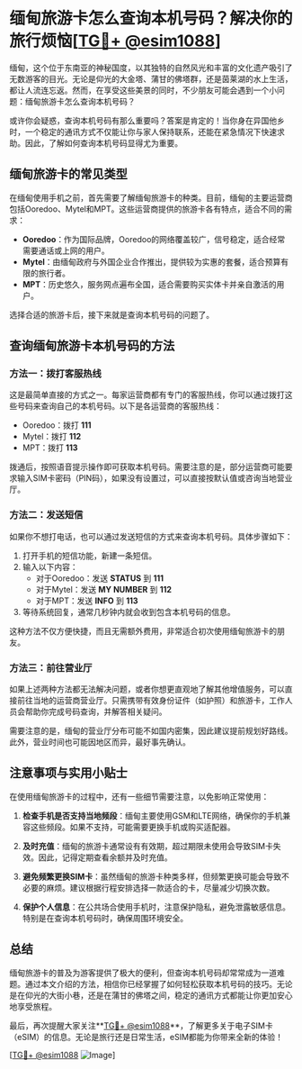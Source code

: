 # 缅甸旅游卡怎么查询本机号码？解决你的旅行烦恼[[TG💪+ @esim1088](https://t.me/s/esim1088)]

缅甸，这个位于东南亚的神秘国度，以其独特的自然风光和丰富的文化遗产吸引了无数游客的目光。无论是仰光的大金塔、蒲甘的佛塔群，还是茵莱湖的水上生活，都让人流连忘返。然而，在享受这些美景的同时，不少朋友可能会遇到一个小问题：缅甸旅游卡怎么查询本机号码？

或许你会疑惑，查询本机号码有那么重要吗？答案是肯定的！当你身在异国他乡时，一个稳定的通讯方式不仅能让你与家人保持联系，还能在紧急情况下快速求助。因此，了解如何查询本机号码显得尤为重要。

## 缅甸旅游卡的常见类型

在缅甸使用手机之前，首先需要了解缅甸旅游卡的种类。目前，缅甸的主要运营商包括Ooredoo、Mytel和MPT。这些运营商提供的旅游卡各有特点，适合不同的需求：

- **Ooredoo**：作为国际品牌，Ooredoo的网络覆盖较广，信号稳定，适合经常需要通话或上网的用户。
- **Mytel**：由缅甸政府与外国企业合作推出，提供较为实惠的套餐，适合预算有限的旅行者。
- **MPT**：历史悠久，服务网点遍布全国，适合需要购买实体卡并亲自激活的用户。

选择合适的旅游卡后，接下来就是查询本机号码的问题了。

## 查询缅甸旅游卡本机号码的方法

### 方法一：拨打客服热线

这是最简单直接的方式之一。每家运营商都有专门的客服热线，你可以通过拨打这些号码来查询自己的本机号码。以下是各运营商的客服热线：

- Ooredoo：拨打 **111**
- Mytel：拨打 **112**
- MPT：拨打 **113**

拨通后，按照语音提示操作即可获取本机号码。需要注意的是，部分运营商可能要求输入SIM卡密码（PIN码），如果没有设置过，可以直接按默认值或咨询当地营业厅。

### 方法二：发送短信

如果你不想打电话，也可以通过发送短信的方式来查询本机号码。具体步骤如下：

1. 打开手机的短信功能，新建一条短信。
2. 输入以下内容：
   - 对于Ooredoo：发送 **STATUS** 到 **111**
   - 对于Mytel：发送 **MY NUMBER** 到 **112**
   - 对于MPT：发送 **INFO** 到 **113**
3. 等待系统回复，通常几秒钟内就会收到包含本机号码的信息。

这种方法不仅方便快捷，而且无需额外费用，非常适合初次使用缅甸旅游卡的朋友。

### 方法三：前往营业厅

如果上述两种方法都无法解决问题，或者你想更直观地了解其他增值服务，可以直接前往当地的运营商营业厅。只需携带有效身份证件（如护照）和旅游卡，工作人员会帮助你完成号码查询，并解答相关疑问。

需要注意的是，缅甸的营业厅分布可能不如国内密集，因此建议提前规划好路线。此外，营业时间也可能因地区而异，最好事先确认。

## 注意事项与实用小贴士

在使用缅甸旅游卡的过程中，还有一些细节需要注意，以免影响正常使用：

1. **检查手机是否支持当地频段**：缅甸主要使用GSM和LTE网络，确保你的手机兼容这些频段。如果不支持，可能需要更换手机或购买适配器。
   
2. **及时充值**：缅甸的旅游卡通常设有有效期，超过期限未使用会导致SIM卡失效。因此，记得定期查看余额并及时充值。

3. **避免频繁更换SIM卡**：虽然缅甸的旅游卡种类多样，但频繁更换可能会导致不必要的麻烦。建议根据行程安排选择一款适合的卡，尽量减少切换次数。

4. **保护个人信息**：在公共场合使用手机时，注意保护隐私，避免泄露敏感信息。特别是在查询本机号码时，确保周围环境安全。

## 总结

缅甸旅游卡的普及为游客提供了极大的便利，但查询本机号码却常常成为一道难题。通过本文介绍的方法，相信你已经掌握了如何轻松获取本机号码的技巧。无论是在仰光的大街小巷，还是在蒲甘的佛塔之间，稳定的通讯方式都能让你更加安心地享受旅程。

最后，再次提醒大家关注**[TG💪+ @esim1088](https://t.me/s/esim1088)**，了解更多关于电子SIM卡（eSIM）的信息。无论是旅行还是日常生活，eSIM都能为你带来全新的体验！

[[TG💪+ @esim1088](https://t.me/s/esim1088) ![Image](https://i.postimg.cc/4NQfJmqS/Snipaste-2025-05-13-00-14-12.png)]